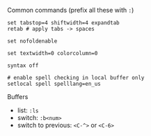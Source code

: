 Common commands (prefix all these with `:`)

```
set tabstop=4 shiftwidth=4 expandtab
retab # apply tabs -> spaces

set nofoldenable

set textwidth=0 colorcolumn=0

syntax off

# enable spell checking in local buffer only
setlocal spell spelllang=en_us
```

Buffers

* list: `:ls`
* switch: `:b<num>` 
* switch to previous: `<C-^>` or `<C-6>` 
